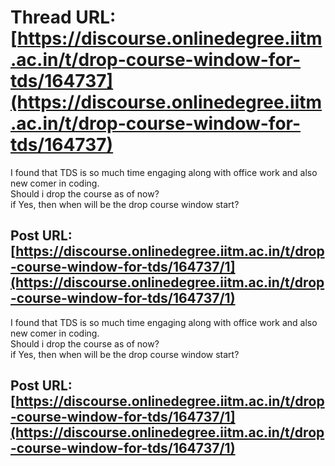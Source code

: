 # Thread URL: [https://discourse.onlinedegree.iitm.ac.in/t/drop-course-window-for-tds/164737](https://discourse.onlinedegree.iitm.ac.in/t/drop-course-window-for-tds/164737)

I found that TDS is so much time engaging along with office work and also new comer in coding.  
Should i drop the course as of now?  
if Yes, then when will be the drop course window start?

Post URL: [https://discourse.onlinedegree.iitm.ac.in/t/drop-course-window-for-tds/164737/1](https://discourse.onlinedegree.iitm.ac.in/t/drop-course-window-for-tds/164737/1)
---
I found that TDS is so much time engaging along with office work and also new comer in coding.  
Should i drop the course as of now?  
if Yes, then when will be the drop course window start?

Post URL: [https://discourse.onlinedegree.iitm.ac.in/t/drop-course-window-for-tds/164737/1](https://discourse.onlinedegree.iitm.ac.in/t/drop-course-window-for-tds/164737/1)
---

